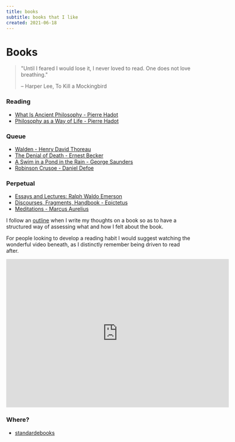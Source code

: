 ```yaml
---
title: books
subtitle: books that I like
created: 2021-06-18
---
```


# Books

> "Until I feared I would lose it, I never loved to read. One does not
> love breathing."
>
> – Harper Lee, To Kill a Mockingbird

### Reading

- [What Is Ancient Philosophy - Pierre Hadot](https://www.librarything.com/work/58257)
- [Philosophy as a Way of Life - Pierre Hadot](https://www.librarything.com/work/164278)

### Queue

- [Walden - Henry David Thoreau](https://en.wikipedia.org/wiki/Walden)
- [The Denial of Death - Ernest Becker](https://www.librarything.com/work/73787)
- [A Swim in a Pond in the Rain - George Saunders](https://www.librarything.com/work/25271707)
- [Robinson Crusoe - Daniel Defoe](https://standardebooks.org/ebooks/daniel-defoe/the-life-and-adventures-of-robinson-crusoe)

### Perpetual

- [Essays and Lectures: Ralph Waldo Emerson](https://www.librarything.com/work/37677)
- [Discourses, Fragments, Handbook - Epictetus](https://www.librarything.com/work/98004)
- [Meditations - Marcus Aurelius](https://www.librarything.com/work/15945)

I follow an [outline](book_outline.html) when I write my thoughts on a
book so as to have a structured way of assessing what and how I felt
about the book.

For people looking to develop a reading habit I would suggest watching
the wonderful video beneath, as I distinctly remember being driven to
read after.

<iframe src="https://www.youtube.com/embed/lIW5jBrrsS0" frameborder="0"
allow="accelerometer; autoplay; encrypted-media; gyroscope;
picture-in-picture" width=600 height=400
allowfullscreen></iframe>

### Where?

- [standardebooks](https://standardebooks.org/)
